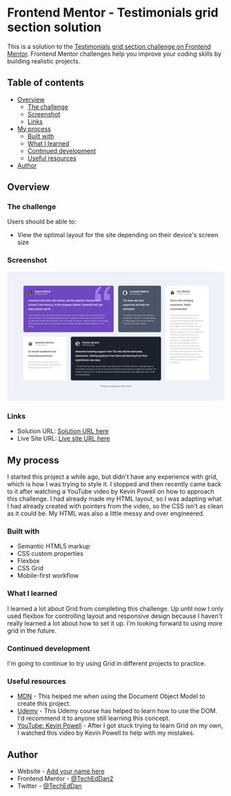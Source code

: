 # Frontend Mentor - Testimonials grid section solution

This is a solution to the [Testimonials grid section challenge on Frontend Mentor](https://www.frontendmentor.io/challenges/testimonials-grid-section-Nnw6J7Un7). Frontend Mentor challenges help you improve your coding skills by building realistic projects. 

## Table of contents

- [Overview](#overview)
  - [The challenge](#the-challenge)
  - [Screenshot](#screenshot)
  - [Links](#links)
- [My process](#my-process)
  - [Built with](#built-with)
  - [What I learned](#what-i-learned)
  - [Continued development](#continued-development)
  - [Useful resources](#useful-resources)
- [Author](#author)


## Overview

### The challenge

Users should be able to:

- View the optimal layout for the site depending on their device's screen size

### Screenshot

![](./images/Screenshot.png)


### Links

- Solution URL: [Solution URL here](https://github.com/TechEdDan2/TestimonialsGridSection)
- Live Site URL: [Live site URL here](https://techeddan2.github.io/TestimonialsGridSection/)


## My process

I started this project a while ago, but didn't have any experience with grid, which is how I was trying to style it. I stopped and then recently came back to it after watching a YouTube video by Kevin Powell on how to approach this challenge. I had already made my HTML layout, so I was adapting what I had already created with pointers from the video, so the CSS isn't as clean as it could be. My HTML was also a little messy and over engineered.  

### Built with

- Semantic HTML5 markup
- CSS custom properties
- Flexbox
- CSS Grid
- Mobile-first workflow

### What I learned

I learned a lot about Grid from completing this challenge. Up until now I only used flexbox for controlling layout and responsive design because I haven't really learned a lot about how to set it up. I'm looking forward to using more grid in the future. 

### Continued development

I'm going to continue to try using Grid in different projects to practice. 


### Useful resources

- [MDN](https://developer.mozilla.org/en-US/docs/Web/API/Document_Object_Model) - This helped me when using the Document Object Model to create this project. 
- [Udemy](https://www.udemy.com/course/the-web-developer-bootcamp) - This Udemy course has helped to learn how to use the DOM. I'd recommend it to anyone still learning this concept.
- [YouTube: Kevin Powell](https://youtu.be/rg7Fvvl3taU?si=t8x5nKKq4dzt7tot) - After I got stuck trying to learn Grid on my own, I watched this video by Kevin Powell to help with my mistakes. 

## Author

- Website - [Add your name here](N/A)
- Frontend Mentor - [@TechEdDan2](https://www.frontendmentor.io/profile/TechEdDan2)
- Twitter - [@TechEdDan](https://twitter.com/TechEdDan)



